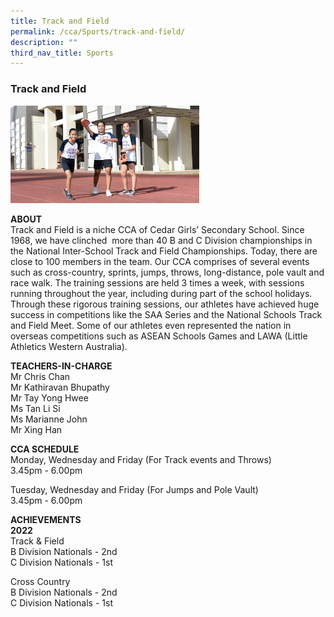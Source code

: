 ```yaml
---
title: Track and Field
permalink: /cca/Sports/track-and-field/
description: ""
third_nav_title: Sports
---
```

### Track and Field

<img src="/images/sports6.png" style="width:60%">

**ABOUT**  
Track and Field is a niche CCA of Cedar Girls’ Secondary School. Since 1968, we have clinched  more than 40 B and C Division championships in the National Inter-School Track and Field Championships. Today, there are close to 100 members in the team. Our CCA comprises of several events such as cross-country, sprints, jumps, throws, long-distance, pole vault and race walk. The training sessions are held 3 times a week, with sessions running throughout the year, including during part of the school holidays. Through these rigorous training sessions, our athletes have achieved huge success in competitions like the SAA Series and the National Schools Track and Field Meet. Some of our athletes even represented the nation in overseas competitions such as ASEAN Schools Games and LAWA (Little Athletics Western Australia).   
  
**TEACHERS-IN-CHARGE**  
Mr Chris Chan  
Mr Kathiravan Bhupathy  
Mr Tay Yong Hwee  
Ms Tan Li Si  
Ms Marianne John  
Mr Xing Han  
  
**CCA SCHEDULE**<br> 
Monday, Wednesday and Friday (For Track events and Throws)<br>
3.45pm - 6.00pm  
  

Tuesday, Wednesday and Friday (For Jumps and Pole Vault)<br> 
3.45pm - 6.00pm

  

  
**ACHIEVEMENTS**  
**2022**  
Track & Field <br> 
B Division Nationals - 2nd  <br> 
C Division Nationals - 1st  
  
Cross Country <br> 
B Division Nationals - 2nd  <br> 
C Division Nationals - 1st